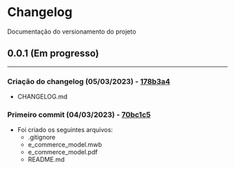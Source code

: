 # Changelog

Documentação do versionamento do projeto

## 0.0.1 (Em progresso)
---

### Criação do changelog (05/03/2023) - [178b3a4]

- CHANGELOG.md

### Primeiro commit (04/03/2023) - [70bc1c5]

- Foi criado os seguintes arquivos: 
  - .gitignore
  - e_commerce_model.mwb
  - e_commerce_model.pdf
  - README.md




[70bc1c5]: https://github.com/bccalegari/mysql_e-commerce_database/commit/70bc1c55842e29e8f948ddcb319c727bd331f378
[178b3a4]: https://github.com/bccalegari/mysql_e-commerce_database/commit/178b3a4bf80c7a5632b70b5a1b50740bc383670f
